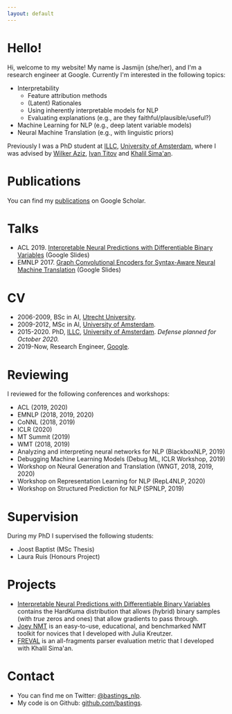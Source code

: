 ```yaml
---
layout: default
---
```


# Hello! 

Hi, welcome to my website! My name is Jasmijn (she/her), and I'm a research engineer at Google. Currently I'm interested in the following topics:

- Interpretability
  - Feature attribution methods
  - (Latent) Rationales
  - Using inherently interpretable models for NLP
  - Evaluating explanations (e.g., are they faithful/plausible/useful?)
- Machine Learning for NLP (e.g., deep latent variable models)
- Neural Machine Translation (e.g., with linguistic priors)

Previously I was a PhD student at [ILLC](https://www.illc.uva.nl/), [University of Amsterdam](https://www.uva.nl/), where I was advised by [Wilker Aziz](https://wilkeraziz.github.io/), [Ivan Titov](http://ivan-titov.org/) and [Khalil Sima'an](https://staff.fnwi.uva.nl/k.simaan/index.html). 

# Publications

You can find my [publications](https://scholar.google.com/citations?user=VG_wuYkAAAAJ&hl=en) on Google Scholar.

# Talks

- ACL 2019. [Interpretable Neural Predictions with Differentiable Binary Variables](https://docs.google.com/presentation/d/1_32rmjbd4tbYfQOcsNJm9itUg8Rb6OlzGuq6VjM_Y88/edit?usp=sharing) (Google Slides)
- EMNLP 2017. [Graph Convolutional Encoders for Syntax-Aware Neural Machine Translation](https://docs.google.com/presentation/d/1-9amED4gkN3gNph_AXY7fj3n6Z_77GlRRyt618uqElk/edit?usp=sharing) (Google Slides)

# CV

* 2006-2009, BSc in AI, [Utrecht University](https://www.uu.nl/).
* 2009-2012, MSc in AI, [University of Amsterdam](https://www.uva.nl/).
* 2015-2020. PhD, [ILLC](https://www.illc.uva.nl/), [University of Amsterdam](https://www.uva.nl/). *Defense planned for October 2020.*
* 2019-Now, Research Engineer, [Google](https://ai.google/).

# Reviewing

I reviewed for the following conferences and workshops:

* ACL (2019, 2020)
* EMNLP (2018, 2019, 2020)
* CoNNL (2018, 2019)
* ICLR (2020)
* MT Summit (2019)
* WMT (2018, 2019)
* Analyzing and interpreting neural networks for NLP (BlackboxNLP, 2019)
* Debugging Machine Learning Models (Debug ML, ICLR Workshop, 2019)
* Workshop on Neural Generation and Translation (WNGT, 2018, 2019, 2020)
* Workshop on Representation Learning for NLP (RepL4NLP, 2020)
* Workshop on Structured Prediction for NLP (SPNLP, 2019)

# Supervision

During my PhD I supervised the following students:

* Joost Baptist (MSc Thesis)
* Laura Ruis (Honours Project)

# Projects

* [Interpretable Neural Predictions with Differentiable Binary Variables](https://github.com/bastings/interpretable_predictions) contains the HardKuma distribution that allows (hybrid) binary samples (with *true* zeros and ones) that allow gradients to pass through.
* [Joey NMT](https://github.com/joeynmt/joeynmt) is an easy-to-use, educational, and benchmarked NMT toolkit for novices that I developed with Julia Kreutzer. 
* [FREVAL](https://github.com/bastings/freval) is an all-fragments parser evaluation metric that I developed with Khalil Sima'an.


# Contact

* You can find me on Twitter: [@bastings_nlp](https://twitter.com/bastings_nlp).
* My code is on Github: [github.com/bastings](https://github.com/bastings).
